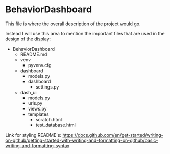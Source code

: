 # BehaviorDashboard

This file is where the overall description of the project would go. 

Instead I will use this area to mention the important files that are used in the design of the display:
- BehaviorDashboard
    - README.md
    - venv
        - pyvenv.cfg
    - dashboard
        - models.py
        - dashboard
            - settings.py
    - dash_ui
        - models.py
        - urls.py
        - views.py
        - templates
            - scratch.html
            - test_database.html




Link for styling README's: https://docs.github.com/en/get-started/writing-on-github/getting-started-with-writing-and-formatting-on-github/basic-writing-and-formatting-syntax